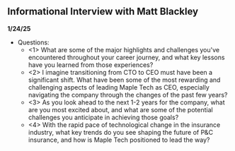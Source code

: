 ## Informational Interview with Matt Blackley
**1/24/25**

- Questions:
  - <1> What are some of the major highlights and challenges you've encountered throughout your career journey, and what key lessons have you learned from those experiences?
  - <2> I imagine transitioning from CTO to CEO must have been a significant shift. What have been some of the most rewarding and challenging aspects of leading Maple Tech as CEO, especially navigating the company through the changes of the past few years?
  - <3> As you look ahead to the next 1-2 years for the company, what are you most excited about, and what are some of the potential challenges you anticipate in achieving those goals?
  - <4> With the rapid pace of technological change in the insurance industry, what key trends do you see shaping the future of P&C insurance, and how is Maple Tech positioned to lead the way?
    
